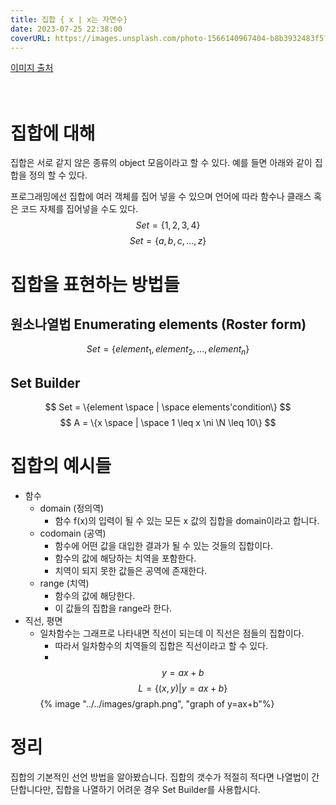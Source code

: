 ```yaml
---
title: 집합 { x | x는 자연수}
date: 2023-07-25 22:38:00
coverURL: https://images.unsplash.com/photo-1566140967404-b8b3932483f5?ixlib=rb-4.0.3&ixid=M3wxMjA3fDB8MHxwaG90by1wYWdlfHx8fGVufDB8fHx8fA%3D%3D&auto=format&fit=crop&w=1770&q=80
---
```

<a href="https://images.unsplash.com/photo-1566140967404-b8b3932483f5?ixlib=rb-4.0.3&ixid=M3wxMjA3fDB8MHxwaG90by1wYWdlfHx8fGVufDB8fHx8fA%3D%3D&auto=format&fit=crop&w=1770&q=80">이미지 출처</a>
<br />
<br />
<br />

# 집합에 대해

집합은 서로 같지 않은 종류의 object 모음이라고 할 수 있다.
예를 들면 아래와 같이 집합을 정의 할 수 있다.

프로그래밍에선 집합에 여러 객체를 집어 넣을 수 있으며
언어에 따라 함수나 클래스 혹은 코드 자체를 집어넣을 수도 있다.
$$
Set=\{1,2,3,4\}
$$
$$
Set=\{a, b, c, ..., z\}
$$

# 집합을 표현하는 방법들

## 원소나열법 Enumerating elements (Roster form)
$$
Set = \{element_1, element_2, ..., element_n\}
$$

## Set Builder
$$
Set = \{element \space | \space elements'condition\}
$$
$$
A = \{x \space | \space 1 \leq x \ni \N \leq 10\}
$$


# 집합의 예시들
- 함수
  - domain (정의역)
      - 함수 f(x)의 입력이 될 수 있는 모든 x 값의 집합을 domain이라고 합니다.
  - codomain (공역)
      - 함수에 어떤 값을 대입한 결과가 될 수 있는 것들의 집합이다.
      - 함수의 값에 해당하는 치역을 포함한다.
      - 치역이 되지 못한 값들은 공역에 존재한다.
  - range (치역)
      - 함수의 값에 해당한다.
      - 이 값들의 집합을 range라 한다.
- 직선, 평면
    - 일차함수는 그래프로 나타내면 직선이 되는데 이 직선은 점들의 집합이다.
        - 따라서 일차함수의 치역들의 집합은 직선이라고 할 수 있다.
        - 
        $$
        y = ax + b
        $$
        $$
        L = \{(x, y) | y = ax + b\}
        $$
        {% image "../../images/graph.png", "graph of y=ax+b"%}
# 정리

집합의 기본적인 선언 방법을 알아봤습니다.
집합의 갯수가 적절히 적다면 나열법이 간단합니다만,
집합을 나열하기 어려운 경우 Set Builder를 사용합시다.
